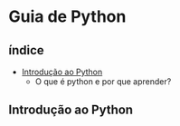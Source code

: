 # **Guia de Python**

## índice

- [Introdução ao Python](#Introdução-ao-Python)
  - O que é python e por que aprender?



## Introdução ao Python
